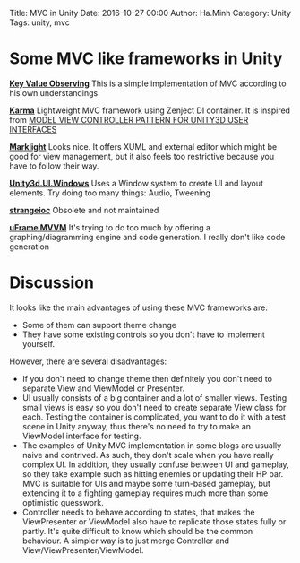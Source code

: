 Title: MVC in Unity
Date: 2016-10-27 00:00
Author: Ha.Minh
Category: Unity
Tags: unity, mvc

# Some MVC like frameworks in Unity

**[Key Value Observing](https://forum.unity3d.com/threads/3usd-key-value-observing-lightweight-implementation-of-kvo-for-c.330319/)** This is a simple implementation of MVC according to his own understandings

**[Karma](https://github.com/cgarciae/karma)** Lightweight MVC framework using Zenject DI container. It is inspired from [MODEL VIEW CONTROLLER PATTERN FOR UNITY3D USER INTERFACES](http://engineering.socialpoint.es/MVC-pattern-unity3d-ui.html)

**[Marklight](https://www.assetstore.unity3d.com/en/#!/content/37466)** Looks nice. It offers XUML and external editor which might be good for view management, but it also feels too restrictive because you have to follow their way.

**[Unity3d.UI.Windows](http://chromealex.github.io/Unity3d.UI.Windows/)** Uses a Window system to create UI and layout elements. Try doing too many things: Audio, Tweening

**[strangeioc](https://github.com/strangeioc/strangeioc)** Obsolete and not maintained

**[uFrame MVVM](https://www.assetstore.unity3d.com/en/#!/content/14381)** It's trying to do too much by offering a graphing/diagramming engine and code generation. I really don't like code generation

# Discussion

It looks like the main advantages of using these MVC frameworks are:

* Some of them can support theme change
* They have some existing controls so you don't have to implement yourself.

However, there are several disadvantages:

* If you don't need to change theme then definitely you don't need to separate View and ViewModel or Presenter.
* UI usually consists of a big container and a lot of smaller views. Testing small views is easy so you don't need to create separate View class for each. Testing the container is complicated, you want to do it with a test scene in Unity anyway, thus there's no need to try to make an ViewModel interface for testing.
* The examples of Unity MVC implementation in some blogs are usually naive and contrived. As such, they don't scale when you have really complex UI. In addition, they usually confuse between UI and gameplay, so they take example such as hitting enemies or updating their HP bar. MVC is suitable for UIs and maybe some turn-based gameplay, but extending it to a fighting gameplay requires much more than some optimistic guesswork.
* Controller needs to behave according to states, that makes the ViewPresenter or ViewModel also have to replicate those states fully or partly. It's quite difficult to know which should be the common behaviour. A simpler way is to just merge Controller and View/ViewPresenter/ViewModel.

